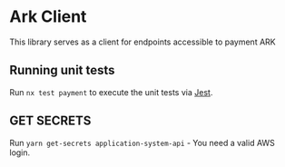 <!-- gitbook-navigation: "Ark" -->
# Ark Client

This library serves as a client for endpoints accessible to payment ARK

## Running unit tests

Run `nx test payment` to execute the unit tests via [Jest](https://jestjs.io).

## GET SECRETS

Run `yarn get-secrets application-system-api` - You need a valid AWS login.
